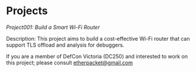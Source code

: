 # Projects



*Project001: Build a Smart Wi-Fi Router*

Description: This project aims to build a cost-effective Wi-Fi router that can support TLS offload and analysis for debuggers. 

If you are a member of DefCon Victoria (DC250) and interested to work on this project; please consult etherpacket@gmail.com


